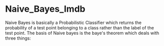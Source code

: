 # Naive_Bayes_Imdb
Naive Bayes is basically a Probabilistic Classifier which returns the probability of a test point belonging to a class rather than the label of the test point. The basis of Naive bayes is the baye's theorem which deals with three things:
